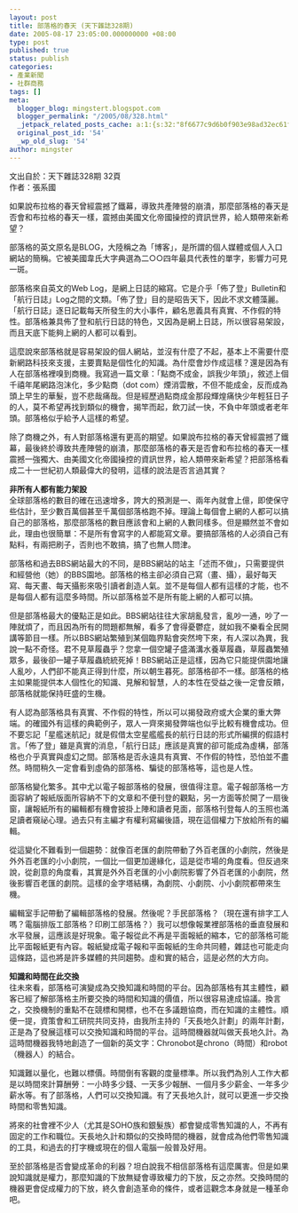 ```yaml
---
layout: post
title: 部落格的春天 (天下雜誌328期)
date: 2005-08-17 23:05:00.000000000 +08:00
type: post
published: true
status: publish
categories:
- 產業新聞
- 社群商務
tags: []
meta:
  blogger_blog: mingstert.blogspot.com
  blogger_permalink: "/2005/08/328.html"
  _jetpack_related_posts_cache: a:1:{s:32:"8f6677c9d6b0f903e98ad32ec61f8deb";a:2:{s:7:"expires";i:1448692105;s:7:"payload";a:3:{i:0;a:1:{s:2:"id";i:65;}i:1;a:1:{s:2:"id";i:42;}i:2;a:1:{s:2:"id";i:377;}}}}
  original_post_id: '54'
  _wp_old_slug: '54'
author: mingster
---
```

<p>文出自於：天下雜誌328期 32頁<br />作者：張系國</p>
<p>如果說布拉格的春天曾經震撼了鐵幕，導致共產陣營的崩潰，那麼部落格的春天是否會和布拉格的春天一樣，震撼由美國文化帝國操控的資訊世界，給人類帶來新希望？</p>
<p>部落格的英文原名是BLOG，大陸稱之為「博客」，是所謂的個人媒體或個人入口網站的簡稱。它被美國韋氏大字典選為二○○四年最具代表性的單字，影響力可見一斑。</p>
<p>部落格來自英文的Web Log，是網上日誌的縮寫。它是介乎「佈了登」Bulletin和「航行日誌」Log之間的文類。「佈了登」目的是昭告天下，因此不求文體藻麗。「航行日誌」逐日記載每天所發生的大小事件，顧名思義具有真實、不作假的特性。部落格兼具佈了登和航行日誌的特色，又因為是網上日誌，所以很容易架設，而且天底下能夠上網的人都可以看到。</p>
<p>這麼說來部落格就是容易架設的個人網站，並沒有什麼了不起，基本上不需要什麼新網路科技來支援，主要賣點是個性化的知識。為什麼會炒作成這樣？還是因為有人在部落格裡嗅到商機。我寫過一篇文章：「點商不成金，誤我少年頭」，敘述上個千禧年尾網路泡沫化，多少點商（dot com）煙消雲散，不但不能成金，反而成為頭上早生的華髮，豈不悲哉痛哉。但是經歷過點商成金那段輝煌痛快少年輕狂日子的人，莫不希望再找到類似的機會，揭竿而起，飲刀試一快，不負中年頭或者老年頭。部落格似乎給予人這樣的希望。</p>
<p>除了商機之外，有人對部落格還有更高的期望。如果說布拉格的春天曾經震撼了鐵幕，最後終於導致共產陣營的崩潰，那麼部落格的春天是否會和布拉格的春天一樣震撼一強獨大、由美國文化帝國操控的資訊世界，給人類帶來新希望？把部落格看成二十一世紀初人類最偉大的發明，這樣的說法是否言過其實？</p>
<p><strong>非所有人都有能力架設<br /></strong>全球部落格的數目的確在迅速增多，誇大的預測是一、兩年內就會上億，即使保守些估計，至少數百萬個甚至千萬個部落格跑不掉。理論上每個會上網的人都可以搞自己的部落格，那麼部落格的數目應該會和上網的人數同樣多。但是顯然並不會如此，理由也很簡單：不是所有會寫字的人都能寫文章。要搞部落格的人必須自己有點料，有兩把刷子，否則也不敢搞，搞了也無人問津。</p>
<p>部落格和過去BBS網站最大的不同，是BBS網站的站主「述而不做」，只需要提供和經營他（她）的BBS園地。部落格的格主卻必須自己寫（畫、攝），最好每天寫、每天畫、每天攝影來吸引讀者創造人氣。並不是每個人都有這樣的才能，也不是每個人都有這麼多時間。所以部落格並不是所有能上網的人都可以搞。</p>
<p>但是部落格最大的優點正是如此。BBS網站往往大家胡亂發言，亂吵一通，吵了一陣就煩了，而且因為所有的問題都無解，看多了會得憂鬱症，就如我不樂看全民開講等節目一樣。所以BBS網站繁殖到某個臨界點會突然垮下來，有人深以為異，我說一點不奇怪。君不見草履蟲乎？您拿一個空罐子盛滿溝水養草履蟲，草履蟲繁殖眾多，最後卻一罐子草履蟲統統死掉！BBS網站正是這樣，因為它只能提供園地讓人亂吵，人們卻不能真正得到什麼，所以朝生暮死。部落格卻不一樣。部落格的格主如果能提供本人個性化的知識、見解和智慧，人的本性在受益之後一定會反饋，部落格就能保持旺盛的生機。</p>
<p>有人認為部落格具有真實、不作假的特性，所以可以揭發政府或大企業的重大弊端。的確國外有這樣的典範例子，眾人一齊來揭發弊端也似乎比較有機會成功。但不要忘記「星艦迷航記」就是假借太空星艦艦長的航行日誌的形式所編撰的假語村言。「佈了登」雖是真實的消息，「航行日誌」應該是真實的卻可能成為虛構，部落格也介乎真實與虛幻之間。部落格是否永遠具有真實、不作假的特性，恐怕並不盡然。時間稍久一定會看到虛偽的部落格、騙徒的部落格等，這也是人性。</p>
<p>部落格變化繁多。其中尤以電子報部落格的發展，很值得注意。電子報部落格一方面容納了報紙版面所容納不下的文章和不便刊登的觀點，另一方面等於開了一扇後窗，讓報紙所有的編輯都有機會披掛上陣和讀者見面，部落格刊登每人的玉照也滿足讀者窺祕心理。過去只有主編才有權利寫編後語，現在這個權力下放給所有的編輯。</p>
<p>從這變化不難看到一個趨勢：就像百老匯的劇院帶動了外百老匯的小劇院，然後是外外百老匯的小小劇院，一個比一個更加邊緣化，這是從市場的角度看。但反過來說，從創意的角度看，其實是外外百老匯的小小劇院影響了外百老匯的小劇院，然後影響百老匯的劇院。這樣的金字塔結構，為劇院、小劇院、小小劇院都帶來生機。</p>
<p>編輯室手記帶動了編輯部落格的發展。然後呢？手民部落格？（現在還有排字工人嗎？電腦排版工部落格？印刷工部落格？）我可以想像報業裡部落格的垂直發展和水平發展，這應該是好現象。電子報從此不再是平面報紙的縮本，它的部落格可能比平面報紙更有內容。報紙變成電子報和平面報紙的生命共同體，雜誌也可能走向這條路，這也將是許多媒體的共同趨勢。虛和實的結合，這是必然的大方向。</p>
<p><strong>知識和時間在此交換<br /></strong>往未來看，部落格可演變成為交換知識和時間的平台。因為部落格有其主體性，顧客已經了解部落格主所要交換的時間和知識的價值，所以很容易達成協議。換言之，交換機制的重點不在競標和開標，也不在多議題協商，而在知識的主體性。順便一提，資策會和工研院共同支持，由我所主持的「天長地久計劃」的兩年計劃，正是為了發展這樣可以交換知識和時間的平台。這時間機器就叫做天長地久計。為這時間機器我特地創造了一個新的英文字：Chronobot是chrono（時間）和robot（機器人）的結合。</p>
<p>知識難以量化，也難以標價。時間倒有客觀的度量標準。所以我們為別人工作大都是以時間來計算酬勞：一小時多少錢、一天多少報酬、一個月多少薪金、一年多少薪水等。有了部落格，人們可以交換知識。有了天長地久計，就可以更進一步交換時間和零售知識。</p>
<p>將來的社會裡不少人（尤其是SOHO族和銀髮族）都會變成零售知識的人，不再有固定的工作和職位。天長地久計和類似的交換時間的機器，就會成為他們零售知識的工具，和過去的打字機或現在的個人電腦一般普及好用。</p>
<p>至於部落格是否會變成革命的利器？坦白說我不相信部落格有這麼厲害。但是如果說知識就是權力，那麼知識的下放無疑會導致權力的下放，反之亦然。交換時間的機器更會促成權力的下放，終久會創造革命的條件，或者這觀念本身就是一種革命吧。</p>
